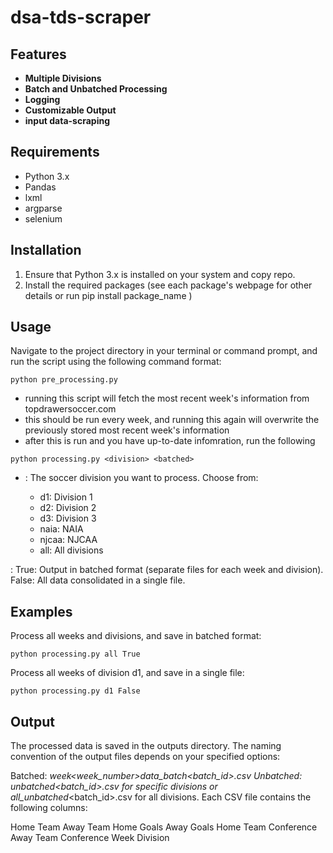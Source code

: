 # dsa-tds-scraper
## Features
- **Multiple Divisions**
- **Batch and Unbatched Processing**
- **Logging**
- **Customizable Output**
- **input data-scraping**

## Requirements
- Python 3.x
- Pandas
- lxml
- argparse
- selenium

## Installation
1. Ensure that Python 3.x is installed on your system and copy repo.
2. Install the required packages (see each package's webpage for other details or run pip install package_name )

## Usage 
Navigate to the project directory in your terminal or command prompt, and run the script using the following command format:

``` python pre_processing.py ```
 - running this script will fetch the most recent week's information from topdrawersoccer.com
 - this should be run every week, and running this again will overwrite the previously stored most recent week's information
 - after this is run and you have up-to-date infomration, run the following

``` python processing.py <division> <batched> ```
- <division>: The soccer division you want to process. Choose from:
    - d1: Division 1
    - d2: Division 2
    - d3: Division 3
    - naia: NAIA
    - njcaa: NJCAA
    - all: All divisions

<batched>:
True: Output in batched format (separate files for each week and division).
False: All data consolidated in a single file.

## Examples
Process all weeks and divisions, and save in batched format:

``` python processing.py all True ```

Process all weeks of division d1, and save in a single file:

```python processing.py d1 False ```

## Output
The processed data is saved in the outputs directory. The naming convention of the output files depends on your specified options:

Batched: <division>_week<week_number>_data_batch_<batch_id>.csv
Unbatched: <division>_unbatched_<batch_id>.csv for specific divisions or all_unbatched_<batch_id>.csv for all divisions.
Each CSV file contains the following columns:

Home Team
Away Team
Home Goals
Away Goals
Home Team Conference
Away Team Conference
Week
Division
